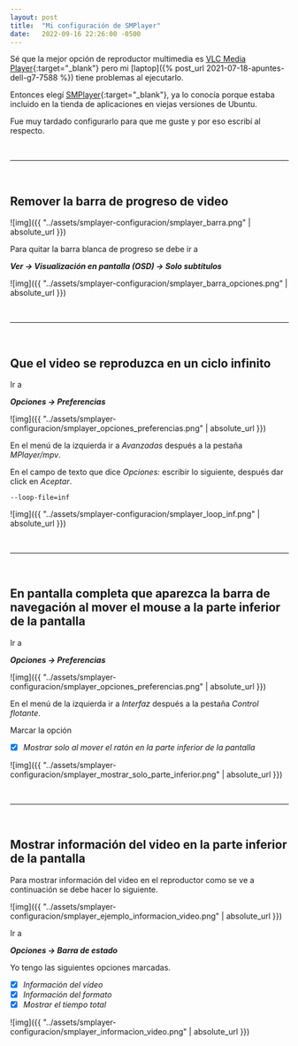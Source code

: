 ```yaml
---
layout: post
title:  "Mi configuración de SMPlayer"
date:   2022-09-16 22:26:00 -0500
---
```


Sé que la mejor opción de reproductor multimedia es [VLC Media Player](https://www.videolan.org/vlc/){:target="_blank"} pero mi [laptop]({% post_url 2021-07-18-apuntes-dell-g7-7588 %}) tiene problemas al ejecutarlo.

Entonces elegí [SMPlayer](https://www.smplayer.info/){:target="_blank"}, ya lo conocía porque estaba incluido en la tienda de aplicaciones en viejas versiones de Ubuntu.

Fue muy tardado configurarlo para que me guste y por eso escribí al respecto.



<br>
<hr>
<br>



## Remover la barra de progreso de video

![img]({{ "../assets/smplayer-configuracion/smplayer_barra.png" | absolute_url }})

Para quitar la barra blanca de progreso se debe ir a 

***Ver -> Visualización en pantalla (OSD) -> Solo subtítulos***

![img]({{ "../assets/smplayer-configuracion/smplayer_barra_opciones.png" | absolute_url }})



<br>
<hr>
<br>



## Que el video se reproduzca en un ciclo infinito

Ir a 

***Opciones -> Preferencias***

![img]({{ "../assets/smplayer-configuracion/smplayer_opciones_preferencias.png" | absolute_url }})

En el menú de la izquierda ir a *Avanzadas* después a la pestaña *MPlayer/mpv*.

En el campo de texto que dice *Opciones:* escribir lo siguiente, después dar click en *Aceptar*.

```
--loop-file=inf
```

![img]({{ "../assets/smplayer-configuracion/smplayer_loop_inf.png" | absolute_url }})



<br>
<hr>
<br>



## En pantalla completa que aparezca la barra de navegación al mover el mouse a la parte inferior de la pantalla

Ir a 

***Opciones -> Preferencias***

![img]({{ "../assets/smplayer-configuracion/smplayer_opciones_preferencias.png" | absolute_url }})

En el menú de la izquierda ir a *Interfaz* después a la pestaña *Control flotante*.

Marcar la opción

- [x] *Mostrar solo al mover el ratón en la parte inferior de la pantalla*

![img]({{ "../assets/smplayer-configuracion/smplayer_mostrar_solo_parte_inferior.png" | absolute_url }})



<br>
<hr>
<br>



## Mostrar información del video en la parte inferior de la pantalla

Para mostrar información del video en el reproductor como se ve a continuación se debe hacer lo siguiente.

![img]({{ "../assets/smplayer-configuracion/smplayer_ejemplo_informacion_video.png" | absolute_url }})

Ir a 

***Opciones -> Barra de estado***

Yo tengo las siguientes opciones marcadas.

- [x] *Información del vídeo*
- [x] *Información del formato*
- [x] *Mostrar el tiempo total*

![img]({{ "../assets/smplayer-configuracion/smplayer_informacion_video.png" | absolute_url }})